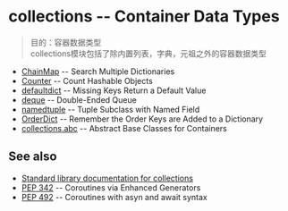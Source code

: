 # collections -- Container Data Types
> 目的：容器数据类型<br>
> collections模块包括了除内置列表，字典，元祖之外的容器数据类型

* [ChainMap](https://github.com/chenyang929/python3_module_of_the_week_zh/blob/master/Data%20Structures/collections/ChainMap/ChainMap.md) -- Search Multiple Dictionaries
* [Counter](https://github.com/chenyang929/python3_module_of_the_week_zh/blob/master/Data%20Structures/collections/Counter/Counter.md) -- Count Hashable Objects
* [defaultdict](https://github.com/chenyang929/python3_module_of_the_week_zh/blob/master/Data%20Structures/collections/defaultdict/defaultdict.md) -- Missing Keys Return a Default Value
* [deque](https://github.com/chenyang929/python3_module_of_the_week_zh/blob/master/Data%20Structures/collections/deque/deque.md) -- Double-Ended Queue
* [namedtuple](https://github.com/chenyang929/python3_module_of_the_week_zh/blob/master/Data%20Structures/collections/namedtuple/namedtuple.md) -- Tuple Subclass with Named Field
* [OrderDict](https://github.com/chenyang929/python3_module_of_the_week_zh/blob/master/Data%20Structures/collections/OrderedDict/OrderedDict.md) -- Remember the Order Keys are Added to a Dictionary
* [collections.abc](https://pymotw.com/3/collections/abc.html) -- Abstract Base Classes for Containers

## See also
* [Standard library documentation for collections](https://docs.python.org/3.6/library/collections.html)
* [PEP 342](https://www.python.org/dev/peps/pep-0342/) -- Coroutines via Enhanced Generators
* [PEP 492](https://www.python.org/dev/peps/pep-0492/) -- Coroutines with asyn and await syntax


